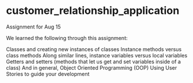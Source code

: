 customer_relationship_application
=================================

Assignment for Aug 15

We learned the following through this assignment:

Classes and creating new instances of classes
Instance methods versus class methods
Along similar lines, instance variables versus local variables
Getters and setters (methods that let us get and set variables inside of a class)
And in general, Object Oriented Programming (OOP)
Using User Stories to guide your development

